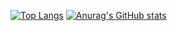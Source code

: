 [![Top Langs](https://github-readme-stats.vercel.app/api/top-langs/?username=lldscc)](https://github.com/anuraghazra/github-readme-stats)
[![Anurag's GitHub stats](https://github-readme-stats.vercel.app/api?username=lldscc)](https://github.com/anuraghazra/github-readme-stats)

